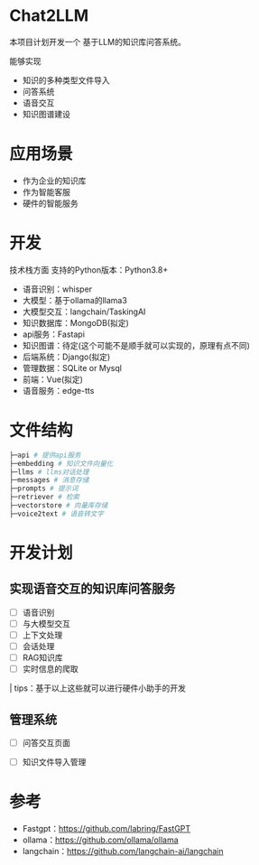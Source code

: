 # Chat2LLM
本项目计划开发一个 基于LLM的知识库问答系统。

能够实现
- 知识的多种类型文件导入
- 问答系统
- 语音交互
- 知识图谱建设

# 应用场景
- 作为企业的知识库
- 作为智能客服
- 硬件的智能服务

# 开发
技术栈方面
支持的Python版本：Python3.8+

- 语音识别：whisper
- 大模型：基于ollama的llama3
- 大模型交互：langchain/TaskingAI
- 知识数据库：MongoDB(拟定)
- api服务：Fastapi
- 知识图谱：待定(这个可能不是顺手就可以实现的，原理有点不同)
- 后端系统：Django(拟定)
- 管理数据：SQLite or Mysql
- 前端：Vue(拟定)
- 语音服务：edge-tts

# 文件结构
```powershell
├─api # 提供api服务
├─embedding # 知识文件向量化
├─llms # llms对话处理
├─messages # 消息存储
├─prompts # 提示词
├─retriever # 检索
├─vectorstore # 向量库存储
├─voice2text # 语音转文字
```

# 开发计划
## 实现语音交互的知识库问答服务

- [ ] 语音识别
- [ ] 与大模型交互
- [ ] 上下文处理
- [ ] 会话处理
- [ ] RAG知识库
- [ ] 实时信息的爬取

| tips：基于以上这些就可以进行硬件小助手的开发

## 管理系统
- [ ] 问答交互页面
- [ ] 知识文件导入管理


# 参考
- Fastgpt：https://github.com/labring/FastGPT
- ollama：https://github.com/ollama/ollama
- langchain：https://github.com/langchain-ai/langchain
